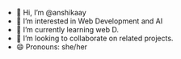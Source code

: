 - 👋 Hi, I’m @anshikaay
- 👀 I’m interested in Web Development and AI
- 🌱 I’m currently learning web D.
- 💞️ I’m looking to collaborate on related projects.
- 😄 Pronouns: she/her
  

<!---
anshikaay/anshikaay is a ✨ special ✨ repository because its `README.md` (this file) appears on your GitHub profile.
You can click the Preview link to take a look at your changes.
--->
